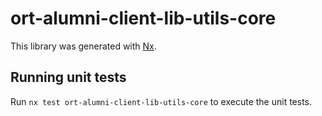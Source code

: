 # ort-alumni-client-lib-utils-core

This library was generated with [Nx](https://nx.dev).

## Running unit tests

Run `nx test ort-alumni-client-lib-utils-core` to execute the unit tests.
